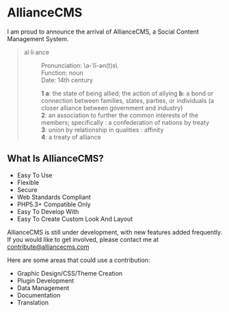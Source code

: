 AllianceCMS
===========

I am proud to announce the arrival of AllianceCMS, a Social Content Management System.

><dl>
>	<dt>
>		al·li·ance
>	</dt>
>	<dd>
>		<p>
>			Pronunciation: \ə-ˈlī-ən(t)s\<br />
>			Function: noun<br />
>			Date: 14th century<br />
>		</p>
>		<p>
>			<strong>1</strong> <strong>a</strong>: the state of being allied; the action of allying <strong>b</strong>: a bond or connection between families, states, parties, or individuals (a closer alliance between government and industry)<br />
>			<strong>2</strong>: an association to further the common interests of the members; specifically : a confederation of nations by treaty<br />
>			<strong>3</strong>: union by relationship in qualities : affinity<br />
>			<strong>4</strong>: a treaty of alliance<br />
>		<p>
>	</dd>
></dl> 

<h2>What Is AllianceCMS?</h2>

<ul>
	<li>Easy To Use</li>
	<li>Flexible</li>
	<li>Secure</li>
	<li>Web Standards Compliant</li>
	<li>PHP5.3+ Compatible Only</li>
	<li>Easy To Develop With</li>
	<li>Easy To Create Custom Look And Layout</li>
</ul>

AllianceCMS is still under development, with new features added frequently. If you would like to get involved, please contact me at <a href="mailto:contribute@alliancecms.com">contribute@alliancecms.com</a>

Here are some areas that could use a contribution:

<ul>
	<li>Graphic Design/CSS/Theme Creation</li>
	<li>Plugin Development</li>
	<li>Data Management</li>
	<li>Documentation</li>
	<li>Translation</li>
</ul>